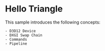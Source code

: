 # Hello Triangle

This sample introduces the following concepts:

	- D3D12 Device
	- DXGI Swap Chain
	- Commands
	- Pipeline